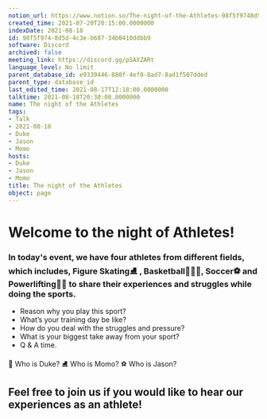 ```yaml
---
notion_url: https://www.notion.so/The-night-of-the-Athletes-98f5f9748d5d4c3eb68734b0410ddbb9
created_time: 2021-07-20T20:15:00.0000000
indexDate: 2021-08-18
id: 98f5f974-8d5d-4c3e-b687-34b0410ddbb9
software: Discord
archived: false
meeting_link: https://discord.gg/pSAXZARt
language_level: No limit
parent_database_id: e9339446-880f-4ef0-8ad7-8ad1f507dded
parent_type: database_id
last_edited_time: 2021-08-17T12:18:00.0000000
talktime: 2021-08-18T20:30:00.0000000
name: The night of the Athletes
tags:
- Talk
- 2021-08-18
- Duke
- Jason
- Momo
hosts:
- Duke
- Jason
- Momo
title: The night of the Athletes
object: page
---
```


#                     Welcome to the night of Athletes!



### In today's event, we have four athletes from different fields, which includes, Figure Skating⛸️ , Basketball⛹🏻‍♀️, Soccer⚽ and Powerlifting🏋🏽 to share their experiences and struggles while doing the sports. 
 
   - Reason why you play this sport?
   - What’s your training day be like?
   - How do you deal with the struggles and pressure?
   - What is your biggest take away from your sport?
   - Q & A time. 

👑 Who is Duke?
⛸️ Who is Momo?
⚽ Who is Jason?


## Feel free to join us if you would like to hear our experiences as an athlete!



